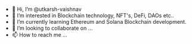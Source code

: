 - 👋 Hi, I’m @utkarsh-vaishnav
- 👀 I’m interested in Blockchain technology, NFT's, DeFi, DAOs etc..
- 🌱 I’m currently learning Ethereum and Solana Blockchain development.
- 💞️ I’m looking to collaborate on ...
- 📫 How to reach me ...

<!---
utkarsh-vaishnav/utkarsh-vaishnav is a ✨ special ✨ repository because its `README.md` (this file) appears on your GitHub profile.
You can click the Preview link to take a look at your changes.
--->
